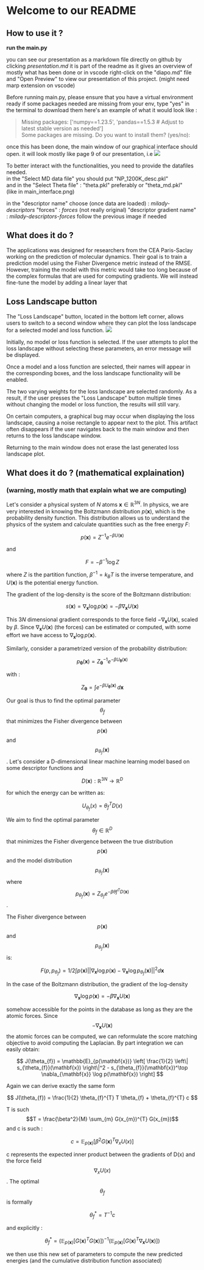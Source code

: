 #  Welcome to our README
## How to use it ?
**run the main.py**

you can see our presentation as a markdown file directly on github by clicking *presentation.md* it is part of the readme as it gives an overview of mostly what has been done
or in vscode right-click on the "diapo.md" file and "Open Preview" to view our presentation of this project.
(might need marp extension on vscode)

Before running main.py, please ensure that you have a virtual environment ready
if some packages needed are missing from your env, type "yes" in the terminal to download them
here's an example of what it would look like :
> Missing packages: ['numpy==1.23.5', 'pandas==1.5.3  # Adjust to latest stable version as needed']  
> Some packages are missing. Do you want to install them? (yes/no):


once this has been done, the main window of our graphical interface should open.
it will look mostly like page 9 of our presentation, i.e ![](images/main_interface.png)  


To better interact with the functionalities, you need to provide the datafiles needed.  
in the "Select MD data file" you should put "NP_1200K_desc.pkl"  
and in the "Select Theta file" : "theta.pkl" preferably or "theta_md.pkl"  
(like in main_interface.png) 

in the "descriptor name" choose (once data are loaded) : *milady-descriptors*
"forces" : *forces* (not really original)
"descriptor gradient name" : *milady-descriptors-forces*
follow the previous image if needed


## What does it do ?

The applications was designed for researchers from the CEA Paris-Saclay working on the prediction 
of molecular dynamics. 
Their goal is to train a prediction model using the Fisher Divergence metric instead of the RMSE.
However, training the model with this metric would take too long because of the complex formulas
that are used for computing gradients. We will instead fine-tune the model by adding a linear
layer that 

## Loss Landscape button

The "Loss Landscape" button, located in the bottom left corner, allows users to switch to a 
second window where they can plot the loss landscape for a selected model and loss function.
![](images/loss_window.png)  

Initially, no model or loss function is selected. If the user attempts to plot the loss 
landscape without selecting these parameters, an error message will be displayed.

Once a model and a loss function are selected, their names will appear in the corresponding 
boxes, and the loss landscape functionality will be enabled.

The two varying weights for the loss landscape are selected randomly. As a result, if the 
user presses the "Loss Landscape" button multiple times without changing the model or loss 
function, the results will still vary.

On certain computers, a graphical bug may occur when displaying the loss landscape, causing 
a noise rectangle to appear next to the plot. This artifact often disappears if the user 
navigates back to the main window and then returns to the loss landscape window.

Returning to the main window does not erase the last generated loss landscape plot.


## What does it do ? (mathematical explaination)
### (warning, mostly math that explain what we are computing)
Let's consider a physical system of $N$ atoms $\mathbf{x} \in \mathbb{R}^{3N}$. In physics, we are very interested in knowing the Boltzmann distribution $p(\mathbf{x})$, which is the probability density function. This distribution allows us to understand the physics of the system and calculate quantities such as the free energy $F$:

$$
p(\mathbf{x}) = Z^{-1} e^{-\beta U(\mathbf{x})}
$$

and

$$
F = -\beta^{-1} \log Z
$$

where $Z$ is the partition function, $\beta^{-1} = k_B T$ is the inverse temperature, and $U(\mathbf{x})$ is the potential energy function.

The gradient of the log-density is the score of the Boltzmann distribution:

$$
s(\mathbf{x}) = \nabla_{\mathbf{x}} \log p(\mathbf{x}) = -\beta \nabla_{\mathbf{x}} U(\mathbf{x})
$$

This $3N$ dimensional gradient corresponds to the force field $-\nabla_{\mathbf{x}} U(\mathbf{x})$, scaled by $\beta$. Since $\nabla_{\mathbf{x}} U(\mathbf{x})$ (the forces) can be estimated or computed, with some effort we have access to $\nabla_{\mathbf{x}} \log p(\mathbf{x})$.

Similarly, consider a parametrized version of the probability distribution:

$$
p_{\boldsymbol{\theta}}(\mathbf{x}) = Z_{\boldsymbol{\theta}}^{-1} e^{-\beta U_{\boldsymbol{\theta}}(\mathbf{x})}
$$

with :

$$
Z_{\boldsymbol{\theta}} = \int e^{-\beta U_{\boldsymbol{\theta}}(\mathbf{x})} \, d\mathbf{x}
$$

Our goal is thus to find the optimal parameter $$\theta_{f}$$ that minimizes the Fisher divergence between $$p(\mathbf{x})$$ and $$p_{\theta_{f}}(\mathbf{x})$$.
Let's consider a D-dimensional linear machine learning model based on some descriptor functions and

$$
D(\mathbf{x}): \mathbb{R}^{3N} \rightarrow \mathbb{R}^D
$$

for which the energy can be written as:

$$
U_{\theta_{f}}(x) = \theta_{f}^{T} D(x)
$$ 


We aim to find the optimal parameter $$\theta_{f} \in \mathbb{R}^D$$ that minimizes the Fisher divergence between the true distribution $$p(\mathbf{x})$$ and the model distribution $$p_{\theta_{f}}(\mathbf{x})$$ where $$p_{\theta_{f}}(\mathbf{x}) = Z_{\theta_{f}} e^{-\beta \theta{f}^{T} D(\mathbf{x})}$$.


The Fisher divergence between $$p(\mathbf{x})$$ and $$p_{\theta_{f}}(\mathbf{x})$$ is:

$$
F(p, p_{\theta_{f}}) = 1/2 \int p(\mathbf{x}) || \nabla_{\mathbf{x}} \log p(\mathbf{x}) - \nabla_{\mathbf{x}} \log p_{\theta_{f}}(\mathbf{x}) ||^{2} d\mathbf{x}
$$


In the case of the Boltzmann distribution, the gradient of the log-density

$$
\nabla_{\mathbf{x}} \log  p(\mathbf{x}) = -\beta \nabla_{\mathbf{x}} U(\mathbf{x})
$$

somehow accessible for the points in the database as long as they are the atomic forces. 
Since $$ - \nabla_{\mathbf{x}} U(\mathbf{x})$$ the atomic forces can be computed, we can reformulate the score matching objective to avoid computing the Laplacian. By part integration we can easily obtain: 

$$
J(\theta_{f}) = \mathbb{E}_{p(\mathbf{x})} \left[ \frac{1}{2} \left\| s_{\theta_{f}}(\mathbf{x}) \right\|^2 - s_{\theta_{f}}(\mathbf{x})^\top \nabla_{\mathbf{x}} \log p(\mathbf{x}) \right]
$$

Again we can derive exactly the same form

$$   
   J(\theta_{f}) = \frac{1}{2} \theta_{f}^{T} T \theta_{f} + \theta_{f}^{T}  c
$$

T is such $$T = \frac{\beta^2}{M} \sum_{m} G(x_{m})^{T} G(x_{m})$$  and c is such :

$$
c =  \mathbb{E}_{p(\mathbf{x})} \left[ \beta^2 G(\mathbf{x})^{T} \nabla_{x} U(x) \right] 
$$

c represents the expected inner product between the gradients of  D(x) and the force field $$\nabla_{x} U(x)$$. The optimal $$\theta_{f}$$ is formally

$$
   \theta_{f}^{*} = T^{-1} c
$$ 

and explicitly : 

$$
\theta_{f}^{*} = \left( \mathbb{E}_{p(\mathbf{x})} \left[ G(\mathbf{x})^{T} G(\mathbf{x}) \right] \right)^{-1} \left( \mathbb{E}_{p(\mathbf{x})} \left[ G(\mathbf{x})^{T} \nabla_{\mathbf{x}} U(\mathbf{x}) \right] \right)
$$

we then use this new set of parameters to compute the new predicted energies (and the cumulative distribution function associated)

